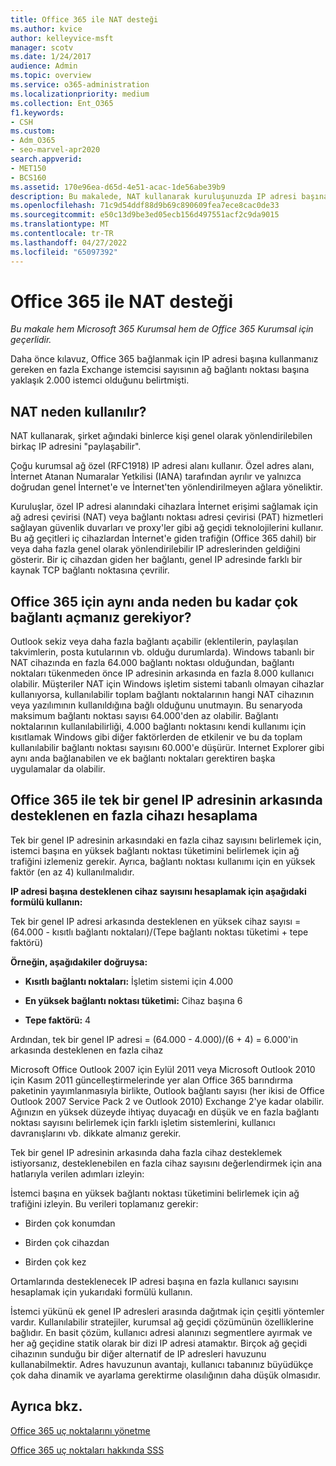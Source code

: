 ```yaml
---
title: Office 365 ile NAT desteği
ms.author: kvice
author: kelleyvice-msft
manager: scotv
ms.date: 1/24/2017
audience: Admin
ms.topic: overview
ms.service: o365-administration
ms.localizationpriority: medium
ms.collection: Ent_O365
f1.keywords:
- CSH
ms.custom:
- Adm_O365
- seo-marvel-apr2020
search.appverid:
- MET150
- BCS160
ms.assetid: 170e96ea-d65d-4e51-acac-1de56abe39b9
description: Bu makalede, NAT kullanarak kuruluşunuzda IP adresi başına kullanabileceğiniz istemci sayısına yaklaşık olarak nasıl bağlanabileceğiniz hakkında ayrıntılar sağlanır.
ms.openlocfilehash: 71c9d54ddf88d9b69c890609fea7ece8cac0de33
ms.sourcegitcommit: e50c13d9be3ed05ecb156d497551acf2c9da9015
ms.translationtype: MT
ms.contentlocale: tr-TR
ms.lasthandoff: 04/27/2022
ms.locfileid: "65097392"
---
```

# <a name="nat-support-with-office-365"></a>Office 365 ile NAT desteği

*Bu makale hem Microsoft 365 Kurumsal hem de Office 365 Kurumsal için geçerlidir.*

Daha önce kılavuz, Office 365 bağlanmak için IP adresi başına kullanmanız gereken en fazla Exchange istemcisi sayısının ağ bağlantı noktası başına yaklaşık 2.000 istemci olduğunu belirtmişti.
  
## <a name="why-use-nat"></a>NAT neden kullanılır?

NAT kullanarak, şirket ağındaki binlerce kişi genel olarak yönlendirilebilen birkaç IP adresini "paylaşabilir".
  
Çoğu kurumsal ağ özel (RFC1918) IP adresi alanı kullanır. Özel adres alanı, İnternet Atanan Numaralar Yetkilisi (IANA) tarafından ayrılır ve yalnızca doğrudan genel İnternet'e ve İnternet'ten yönlendirilmeyen ağlara yöneliktir.
  
Kuruluşlar, özel IP adresi alanındaki cihazlara İnternet erişimi sağlamak için ağ adresi çevirisi (NAT) veya bağlantı noktası adresi çevirisi (PAT) hizmetleri sağlayan güvenlik duvarları ve proxy'ler gibi ağ geçidi teknolojilerini kullanır. Bu ağ geçitleri iç cihazlardan İnternet'e giden trafiğin (Office 365 dahil) bir veya daha fazla genel olarak yönlendirilebilir IP adreslerinden geldiğini gösterir. Bir iç cihazdan giden her bağlantı, genel IP adresinde farklı bir kaynak TCP bağlantı noktasına çevrilir. 
  
## <a name="why-do-you-need-to-have-so-many-connections-open-to-office-365-at-the-same-time"></a>Office 365 için aynı anda neden bu kadar çok bağlantı açmanız gerekiyor?

Outlook sekiz veya daha fazla bağlantı açabilir (eklentilerin, paylaşılan takvimlerin, posta kutularının vb. olduğu durumlarda). Windows tabanlı bir NAT cihazında en fazla 64.000 bağlantı noktası olduğundan, bağlantı noktaları tükenmeden önce IP adresinin arkasında en fazla 8.000 kullanıcı olabilir. Müşteriler NAT için Windows işletim sistemi tabanlı olmayan cihazlar kullanıyorsa, kullanılabilir toplam bağlantı noktalarının hangi NAT cihazının veya yazılımının kullanıldığına bağlı olduğunu unutmayın. Bu senaryoda maksimum bağlantı noktası sayısı 64.000'den az olabilir. Bağlantı noktalarının kullanılabilirliği, 4.000 bağlantı noktasını kendi kullanımı için kısıtlamak Windows gibi diğer faktörlerden de etkilenir ve bu da toplam kullanılabilir bağlantı noktası sayısını 60.000'e düşürür. Internet Explorer gibi aynı anda bağlanabilen ve ek bağlantı noktaları gerektiren başka uygulamalar da olabilir.
  
## <a name="calculating-maximum-supported-devices-behind-a-single-public-ip-address-with-office-365"></a>Office 365 ile tek bir genel IP adresinin arkasında desteklenen en fazla cihazı hesaplama

Tek bir genel IP adresinin arkasındaki en fazla cihaz sayısını belirlemek için, istemci başına en yüksek bağlantı noktası tüketimini belirlemek için ağ trafiğini izlemeniz gerekir. Ayrıca, bağlantı noktası kullanımı için en yüksek faktör (en az 4) kullanılmalıdır. 
  
 **IP adresi başına desteklenen cihaz sayısını hesaplamak için aşağıdaki formülü kullanın:**
  
Tek bir genel IP adresi arkasında desteklenen en yüksek cihaz sayısı = (64.000 - kısıtlı bağlantı noktaları)/(Tepe bağlantı noktası tüketimi + tepe faktörü)
  
 **Örneğin, aşağıdakiler doğruysa:**
  
- **Kısıtlı bağlantı noktaları:** İşletim sistemi için 4.000

- **En yüksek bağlantı noktası tüketimi:** Cihaz başına 6

- **Tepe faktörü:** 4

Ardından, tek bir genel IP adresi = (64.000 - 4.000)/(6 + 4) = 6.000'in arkasında desteklenen en fazla cihaz
  
Microsoft Office Outlook 2007 için Eylül 2011 veya Microsoft Outlook 2010 için Kasım 2011 güncelleştirmelerinde yer alan Office 365 barındırma paketinin yayımlanmasıyla birlikte, Outlook bağlantı sayısı (her ikisi de Office Outlook 2007 Service Pack 2 ve Outlook 2010) Exchange 2'ye kadar olabilir. Ağınızın en yüksek düzeyde ihtiyaç duyacağı en düşük ve en fazla bağlantı noktası sayısını belirlemek için farklı işletim sistemlerini, kullanıcı davranışlarını vb. dikkate almanız gerekir.
  
Tek bir genel IP adresinin arkasında daha fazla cihaz desteklemek istiyorsanız, desteklenebilen en fazla cihaz sayısını değerlendirmek için ana hatlarıyla verilen adımları izleyin:
  
İstemci başına en yüksek bağlantı noktası tüketimini belirlemek için ağ trafiğini izleyin. Bu verileri toplamanız gerekir:
  
- Birden çok konumdan
    
- Birden çok cihazdan
    
- Birden çok kez
    
Ortamlarında desteklenecek IP adresi başına en fazla kullanıcı sayısını hesaplamak için yukarıdaki formülü kullanın.
  
İstemci yükünü ek genel IP adresleri arasında dağıtmak için çeşitli yöntemler vardır. Kullanılabilir stratejiler, kurumsal ağ geçidi çözümünün özelliklerine bağlıdır. En basit çözüm, kullanıcı adresi alanınızı segmentlere ayırmak ve her ağ geçidine statik olarak bir dizi IP adresi atamaktır. Birçok ağ geçidi cihazının sunduğu bir diğer alternatif de IP adresleri havuzunu kullanabilmektir. Adres havuzunun avantajı, kullanıcı tabanınız büyüdükçe çok daha dinamik ve ayarlama gerektirme olasılığının daha düşük olmasıdır.
  
## <a name="see-also"></a>Ayrıca bkz.

[Office 365 uç noktalarını yönetme](https://support.office.com/article/99cab9d4-ef59-4207-9f2b-3728eb46bf9a)
  
[Office 365 uç noktaları hakkında SSS](https://support.office.com/article/d4088321-1c89-4b96-9c99-54c75cae2e6d)
